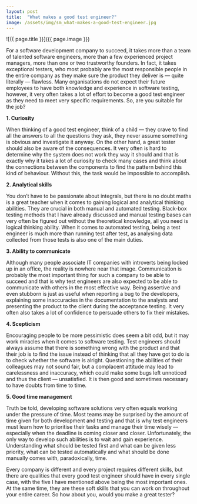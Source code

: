 ```yaml
---
layout: post
title:  "What makes a good test engineer?"
image: /assets/img/sm_what-makes-a-good-test-engineer.jpg
---
```


![{{ page.title }}]({{ page.image }})

For a software development company to succeed, it takes more than a team of talented software engineers, more than a few experienced project managers, more than one or two trustworthy founders. In fact, it takes exceptional testers, who most probably are the most responsible people in the entire company as they make sure the product they deliver is — quite literally — flawless.  Many organisations do not expect their future employees to have both knowledge and experience in software testing, however, it very often takes a lot of effort to become a good test engineer as they need to meet very specific requirements. So, are you suitable for the job?

**1. Curiosity**

When thinking of a good test engineer, think of a child — they crave to find all the answers to all the questions they ask, they never assume something is obvious and investigate it anyway. On the other hand, a great tester should also be aware of the consequences. It very often is hard to determine why the system does not work they way it should and that is exactly why it takes a lot of curiosity to check many cases and think about the connections between the components to find the pattern behind this kind of behaviour. Without this, the task would be impossible to accomplish.

**2. Analytical skills**

You don’t have to be passionate about integrals, but there is no doubt maths is a great teacher when it comes to gaining logical and analytical thinking abilities. They are crucial in both manual and automated testing. Black-box testing methods that I have already discussed and manual testing bases can very often be figured out without the theoretical knowledge, all you need is logical thinking ability. When it comes to automated testing, being a test engineer is much more than running test after test, as analysing data collected from those tests is also one of the main duties.

**3. Ability to communicate**

Although many people associate IT companies with introverts being locked up in an office, the reality is nowhere near that image. Communication is probably the most important thing for such a company to be able to succeed and that is why test engineers are also expected to be able to communicate with others in the most effective way. Being assertive and even stubborn is just as useful when reporting a bug to the developers, explaining some inaccuracies in the documentation to the analysts and presenting the product to the client during the acceptance testing. It very often also takes a lot of confidence to persuade others to fix their mistakes.

**4. Scepticism**

Encouraging people to be more pessimistic does seem a bit odd, but it may work miracles when it comes to software testing. Test engineers should always assume that there is something wrong with the product and that their job is to find the issue instead of thinking that all they have got to do is to check whether the software is alright. Questioning the abilities of their colleagues may not sound fair, but a complacent attitude may lead to carelessness and inaccuracy, which could make some bugs left unnoticed and thus the client — unsatisfied. It is then good and sometimes necessary to have doubts from time to time.

**5. Good time management**

Truth be told, developing software solutions very often equals working under the pressure of time. Most teams may be surprised by the amount of time given for both development and testing and that is why test engineers must learn how to prioritise their tasks and manage their time wisely — especially when the deadline is coming closer and closer. Unfortunately, the only way to develop such abilities is to wait and gain experience. Understanding what should be tested first and what can be given less priority, what can be tested automatically and what should be done manually comes with, paradoxically, time.

Every company is different and every project requires different skills, but there are qualities that every good test engineer should have in every single case, with the five I have mentioned above being the most important ones. At the same time, they are these soft skills that you can work on throughout your entire career. So how about you, would you make a great tester?
